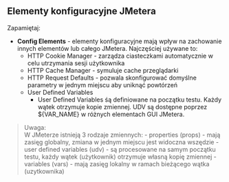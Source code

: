 ## Elementy konfiguracyjne JMetera

Zapamiętaj:

- **Config Elements** - elementy konfiguracyjne mają wpływ na zachowanie innych elementów lub całego JMetera. Najczęściej używane to:
    - HTTP Cookie Manager - zarządza ciasteczkami automatycznie w celu utrzymania sesji użytkownika
    - HTTP Cache Manager - symuluje cache przeglądarki
    - HTTP Request Defaults - pozwala skonfigurować domyślne parametry w jednym miejscu aby uniknąć powtórzeń
    - User Defined Variables
        -  User Defined Variables śą definiowane na początku testu. Każdy wątek otrzymuje kopie zmiennej. UDV są dostępne poprzez ${VAR_NAME} w różnych elementach GUI JMetera.
        
>Uwaga:        
    W JMeterze istnieją 3 rodzaje zmiennych:
        - properties (props) - mają zasięg globalny, zmiana w jednym miejscu jest widoczna wszędzie
        - user defined variables (udv) - są procesowane na samym początku testu, każdy wątek (użytkownik) otrzymuje własną kopię zmiennej 
        - variables (vars) - mają zasięg lokalny w ramach bieżącego wątka (uzytkownika)